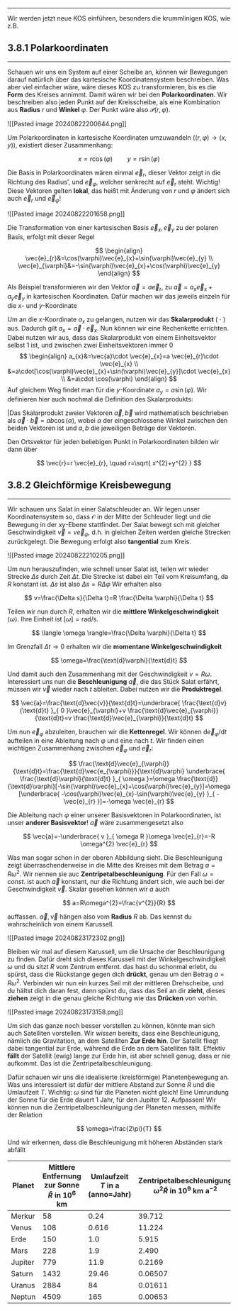 ***

Wir werden jetzt neue KOS einführen, besonders die krummlinigen KOS, wie z.B.

## 3.8.1 Polarkoordinaten
***

Schauen wir uns ein System auf einer Scheibe an, können wir Bewegungen darauf natürlich über das kartesische Koordinatensystem beschreiben. Was aber viel einfacher wäre, wäre dieses KOS zu transformieren, bis es die **Form** des Kreises annimmt. Damit wären wir bei den **Polarkoordinaten**. Wir beschreiben also jeden Punkt auf der Kreisscheibe, als eine Kombination aus **Radius** $r$ und **Winkel** $\varphi$. Der Punkt wäre  also $\mathcal{P}(r,\varphi)$.

![[Pasted image 20240822200644.png]]


Um Polarkoordinaten in kartesische Koordinaten umzuwandeln ($(r,\varphi)\to(x,y)$), existiert dieser Zusammenhang:

$$
x=r \cos(\varphi)\quad\quad y=r \sin(\varphi)
$$

Die Basis in Polarkoordinaten wären einmal $\vec{e}_{r}$, dieser Vektor zeigt in die Richtung des Radius', und $\vec{e}_{\varphi}$, welcher senkrecht auf $\vec{e}_{r}$ steht. Wichtig! Diese Vektoren gelten **lokal**, das heißt mit Änderung von $r$ und $\varphi$ ändert sich auch $\vec{e}_{r}$ und $\vec{e}_{\varphi}$!

![[Pasted image 20240822201658.png]]

Die Transformation von einer kartesischen Basis $\vec{e}_{x},\vec{e}_{y}$ zu der polaren Basis, erfolgt mit dieser Regel

$$
\begin{align}
\vec{e}_{r}&=\cos(\varphi)\vec{e}_{x}+\sin(\varphi)\vec{e}_{y} \\
\vec{e}_{\varphi}&=-\sin(\varphi)\vec{e}_{x}+\cos(\varphi)\vec{e}_{y}
\end{align}
$$

Als Beispiel transformieren wir den Vektor $\vec{a}=a  \vec{e}_{r}$, zu $\vec{a}=a_{x}\vec{e}_{x}+a_{y}\vec{e}_{y}$ in kartesischen Koordinaten. Dafür machen wir das jeweils einzeln für die $x$- und $y$-Koordinate

Um an die $x$-Koordinate $a_{x}$ zu gelangen, nutzen wir das **Skalarprodukt** ( $\cdot$ ) aus. Dadurch gilt $a_{x}=\vec{a}\cdot  \vec{e}_{x}$. Nun können wir eine Rechenkette errichten. Dabei nutzen wir aus, dass das Skalarprodukt von einem Einheitsvektor selbst $1$ ist, und zwischen zwei Einheitsvektoren immer $0$
$$
\begin{align}
a_{x}&=\vec{a}\cdot  \vec{e}_{x}=a  \vec{e}_{r}\cdot  \vec{e}_{x} \\
&=a\cdot[\cos(\varphi)\vec{e}_{x}+\sin(\varphi)\vec{e}_{y}]\cdot  \vec{e}_{x} \\
&=a\cdot \cos(\varphi)
\end{align}
$$
Auf gleichem Weg findet man für die $y$-Koordinate $a_{y}=a \sin(\varphi)$. Wir definieren hier auch nochmal die Definition des Skalarprodukts:

|Das Skalarprodukt zweier Vektoren $\vec{a},\vec{b}$ wird mathematisch beschrieben als $\vec{a}\cdot  \vec{b}=ab\cos(\alpha)$, wobei $\alpha$ der eingeschlossene Winkel zwischen den beiden Vektoren ist und $a,b$ die jeweiligen Beträge der Vektoren.

Den Ortsvektor für jeden beliebigen Punkt in Polarkoordinaten bilden wir dann über

$$
\vec{r}=r  \vec{e}_{r}, \quad r=\sqrt{ x^{2}+y^{2} }
$$



## 3.8.2 Gleichförmige Kreisbewegung
***

Wir schauen uns Salat in einer Salatschleuder an. Wir legen unser Koordinatensystem so, dass $\mathcal{O}$ in der Mitte der Schleuder liegt und die Bewegung in der $xy$-Ebene stattfindet. Der Salat bewegt sch mit gleicher Geschwindigkeit $\vec{v}=v  \vec{e}_{\varphi}$, d.h. in gleichen Zeiten werden gleiche Strecken zurückgelegt. Die Bewegung erfolgt also **tangential** zum Kreis.

![[Pasted image 20240822210205.png]]

Um nun herauszufinden, wie schnell unser Salat ist, teilen wir wieder Strecke $\Delta s$ durch Zeit $\Delta t$. Die Strecke ist dabei ein Teil vom Kreisumfang, da $R$ konstant ist. $\Delta s$ ist also $\Delta s=R\Delta \varphi$ Wir erhalten also

$$
v=\frac{\Delta s}{\Delta t}=R \frac{\Delta \varphi}{\Delta t}
$$

Teilen wir nun durch $R$, erhalten wir die **mittlere Winkelgeschwindigkeit** $\langle \omega \rangle$. Ihre Einheit ist $[\omega]=\text{rad/s}$.

$$
\langle \omega \rangle=\frac{\Delta \varphi}{\Delta t} 
$$

Im Grenzfall $\Delta t \to 0$ erhalten wir die **momentane Winkelgeschwindigkeit**

$$
\omega=\frac{\text{d}\varphi}{\text{d}t}
$$

Und damit auch den Zusammenhang mit der Geschwindigkeit $v=R\omega$. Interessiert uns nun die **Beschleunigung** $\vec{a}$, die das Stück Salat erfährt, müssen wir $\vec{v}$ wieder nach $t$ ableiten. Dabei nutzen wir die **Produktregel**.

$$
\vec{a}=\frac{\text{d}\vec{v}}{\text{d}t}=\underbrace{ \frac{\text{d}v}{\text{d}t} }_{ 0 }\vec{e}_{\varphi}+v \frac{\text{d}\vec{e}_{\varphi}}{\text{d}t}=v \frac{\text{d}\vec{e}_{\varphi}}{\text{d}t}
$$

Um nun $\vec{e}_{\varphi}$ abzuleiten, brauchen wir die **Kettenregel**. Wir können $\text{d}\vec{e}_{\varphi} /\text{d}t$ aufteilen in eine Ableitung nach $\varphi$ und eine nach $t$. Wir finden einen wichtigen Zusammenhang zwischen $\vec{e}_{\varphi}$ und $\vec{e}_{r}$:

$$
\frac{\text{d}\vec{e}_{\varphi}}{\text{d}t}=\frac{\text{d}\vec{e_{\varphi}}}{\text{d}\varphi} \underbrace{ \frac{\text{d}\varphi}{\text{d}t} }_{ \omega }=\omega \frac{\text{d}}{\text{d}\varphi}[-\sin(\varphi)\vec{e}_{x}+\cos(\varphi)\vec{e}_{y}]=\omega [\underbrace{ -\cos(\varphi)\vec{e}_{x}-\sin(\varphi)\vec{e}_{y} }_{ -\vec{e}_{r} }]=-\omega  \vec{e}_{r}
$$

Die Ableitung nach $\varphi$ einer unserer Basisvektoren in Polarkoordinaten, ist unser **anderer Basisvektor**! $\vec{a}$ wäre zusammengesetzt also

$$
\vec{a}=-\underbrace{ v }_{ \omega R }\omega  \vec{e}_{r}=-R \omega^{2}  \vec{e}_{r}
$$

Was man sogar schon in der oberen Abbildung sieht. Die Beschleunigung zeigt überraschenderweise in die Mitte des Kreises mit dem Betrag $a=R\omega^{2}$. Wir nennen sie auc **Zentripetalbeschleunigung**. Für den Fall $\omega=const.$ ist auch $\vec{a}$ konstant, nur die Richtung ändert sich, wie auch bei der Geschwindigkeit $\vec{v}$. Skalar gesehen können wir $a$ auch

$$
a=R\omega^{2}=\frac{v^{2}}{R}
$$

auffassen. $\vec{a},\vec{v}$ hängen also vom **Radius** $R$ ab. Das kennst du wahrscheinlich von einem Karussell.

![[Pasted image 20240823172302.png]]

Bleiben wir mal auf diesem Karussell, um die Ursache der Beschleunigung zu finden. Dafür dreht sich dieses Karussell mit der Winkelgeschwindigkeit $\omega$ und du sitzt $R$ vom Zentrum entfernt. das hast du schonmal erlebt, du spürst, dass die Rückstange gegen dich **drückt**, genau um den Betrag $a=R\omega^{2}$.
Verbinden wir nun ein kurzes Seil mit der mittleren Drehscheibe, und du hältst dich daran fest, dann spürst du, dass das Seil an dir **zieht**, dieses **ziehen** zeigt in die genau gleiche Richtung wie das **Drücken** von vorhin.

![[Pasted image 20240823173158.png]]

Um sich das ganze noch besser vorstellen zu können, könnte man sich auch Satelliten vorstellen. Wir *wissen* bereits, dass eine Beschleunigung, nämlich die Gravitation, an dem Satelliten **Zur Erde hin**. Der Satellit fliegt dabei tangential zur Erde, während die Erde an dem Satelliten fällt. Effektiv **fällt** der Satellit (ewig) lange zur Erde hin, ist aber schnell genug, dass er nie aufkommt. Das ist die Zentripetalbeschleunigung.

Dafür schauen wir uns die idealisierte (kreisförmige) Planetenbewegung an. Was uns interessiert ist dafür der mittlere Abstand zur Sonne $\bar{R}$ und die Umlaufzeit $T$. Wichtig: $\omega$ sind für die Planeten nicht gleich! Eine Umrundung der Sonne für die Erde dauert 1 Jahr, für den Jupiter 12. Aufpassen!
Wir können nun die Zentripetalbeschleunigung der Planeten messen, mithilfe der Relation

$$
\omega=\frac{2\pi}{T}
$$

Und wir erkennen, dass die Beschleunigung mit höheren Abständen stark abfällt

| Planet  | Mittlere Entfernung zur Sonne $\bar{R}$ in $10^{6}\text{ km}$ | Umlaufzeit $T$ in $\text{a}$ (**a**nno=Jahr) | Zentripetalbeschleunigung $\omega^{2}\bar{R}$ in $10^{9}\text{ km a}^{-2}$ |
| ------- | ------------------------------------------------------------- | -------------------------------------------- | -------------------------------------------------------------------------- |
| Merkur  | $58$                                                          | $0.24$                                       | $39.712$                                                                   |
| Venus   | $108$                                                         | $0.616$                                      | $11.224$                                                                   |
| Erde    | $150$                                                         | $1.0$                                        | $5.915$                                                                    |
| Mars    | $228$                                                         | $1.9$                                        | $2.490$                                                                    |
| Jupiter | $779$                                                         | $11.9$                                       | $0.2169$                                                                   |
| Saturn  | $1432$                                                        | $29.46$                                      | $0.06507$                                                                  |
| Uranus  | $2884$                                                        | $84$                                         | $0.01611$                                                                  |
| Neptun  | $4509$                                                        | $165$                                        | $0.00653$                                                                  |

